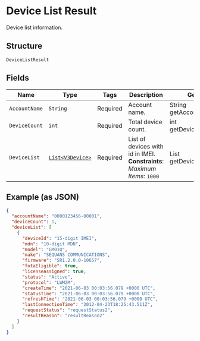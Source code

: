 
# Device List Result

Device list information.

## Structure

`DeviceListResult`

## Fields

| Name | Type | Tags | Description | Getter | Setter |
|  --- | --- | --- | --- | --- | --- |
| `AccountName` | `String` | Required | Account name. | String getAccountName() | setAccountName(String accountName) |
| `DeviceCount` | `int` | Required | Total device count. | int getDeviceCount() | setDeviceCount(int deviceCount) |
| `DeviceList` | [`List<V3Device>`](../../doc/models/v3-device.md) | Required | List of devices with id in IMEI.<br>**Constraints**: *Maximum Items*: `1000` | List<V3Device> getDeviceList() | setDeviceList(List<V3Device> deviceList) |

## Example (as JSON)

```json
{
  "accountName": "0000123456-00001",
  "deviceCount": 1,
  "deviceList": [
    {
      "deviceId": "15-digit IMEI",
      "mdn": "10-digit MDN",
      "model": "GM01Q",
      "make": "SEQUANS COMMUNICATIONS",
      "firmware": "SR1.2.0.0-10657",
      "fotaEligible": true,
      "licenseAssigned": true,
      "status": "Active",
      "protocol": "LWM2M",
      "createTime": "2021-06-03 00:03:56.079 +0000 UTC",
      "statusTime": "2021-06-03 00:03:56.079 +0000 UTC",
      "refreshTime": "2021-06-03 00:03:56.079 +0000 UTC",
      "lastConnectionTime": "2012-04-23T18:25:43.511Z",
      "requestStatus": "requestStatus2",
      "resultReason": "resultReason2"
    }
  ]
}
```

